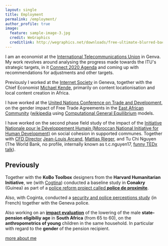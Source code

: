 ```yaml
---
layout: single
title: Employment
permalink: /employment/
author_profile: true
image:
  feature: sample-image-3.jpg
  credit: WeGraphics
  creditlink: http://wegraphics.net/downloads/free-ultimate-blurred-background-pack/
---
```


I am an economist at the [International Telecommunications Union](http://www.itu.int/) in Genva.
My work revolves around analysing the progress made towards the ITU's strategic targets, in it [Connect 2020 Agenda](http://www.itu.int/en/connect2020/)
and coming up with recommendations for adjustments and other targets.

Previously I worked at the [Internet Society](http://www.internetsociety.org/) in Geneva, together with the Chief Economist [Michael Kende](https://www.internetsociety.org/who-we-are/people/mr-michael-kende), primarily on content locationisation and local content creation in Africa.

I have worked at the [United Nations Conference on Trade and Development](http://www.unctad.org/), on the gender impact of Free Trade Agreements in the [East African Community](http://www.eac.int/) ([wikipedia](https://en.wikipedia.org/wiki/East_African_Community) using [Computational General Equilibrium](https://en.wikipedia.org/wiki/Computable_general_equilibrium) models.

I have worked on the second phase field study of the impact of the
[Initiative Nationale pour le Développement Humain (Moroccan National Initiative for Human Development)](http://www.indh.gov.ma/index.php/en/)
on social cohesion in supported communes.
Together with [CFD Director](http://graduateinstitute.ch/home/research/centresandprogrammes/cfd.html)
[Jean-Louis Arcand](https://en.wikipedia.org/wiki/Jean-Louis_Arcand),
[Mattias Rieger](http://www.eui.eu/ProgrammesAndFellowships/MaxWeberProgramme/People/MaxWeberFellows/Fellows2013-2014/Rieger.aspx),
and Tu Chi Nguyen (The World Bank, no profile, internally known as t.c.nguyen17, [funny TEDx talk](https://www.youtube.com/watch?v=vz4aom2cYUw)).

Previously
-------------------
Together with the **KoBo Toolbox** designers from the **Harvard Humanitarian Initiative**,
we (with [Cogtina](http://coginta.org/)) conducted a baseline study in **Conakry** (Guinea) as part of a [police reform project called **police de proximite**](http://www.coginta.org/uploads/documents/16054bef85057f42b00451190c0b6cc5effbab38.pdf).

Also, with Coginta, conducted a [security and police perceptions study](http://www.geneve.ch/police/doc/statistiques/diagnostic-local-securite-2013.pdf) (in French) together with the Geneva police.

Also working on an [**impact evaluation**](https://github.com/bquast/Gender-Child-Growth) of the lowering of
the male **state-pension eligibiliy age** in **South Africa** (from 65 to 60),
on the **anthropometrics of young** children in the same household.
In particular with regard to the **gender** of the pension recipient.

[more about me](/about)
